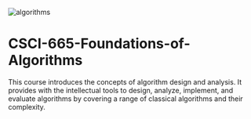 ![algorithms](https://user-images.githubusercontent.com/14349274/170250826-68c556c4-7544-49f4-a7b4-793ceed31082.png)


# CSCI-665-Foundations-of-Algorithms
This course introduces the concepts of algorithm design and analysis. It provides with the intellectual tools to design, analyze, implement, and evaluate algorithms by covering a range of classical algorithms and their complexity.

